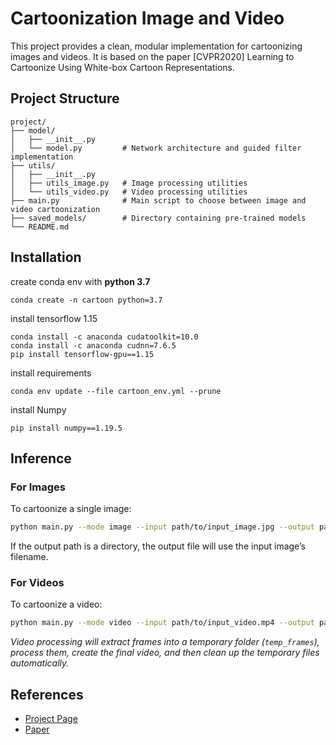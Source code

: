 # Cartoonization Image and Video

This project provides a clean, modular implementation for cartoonizing images and videos. It is based on the paper [CVPR2020] Learning to Cartoonize Using White-box Cartoon Representations.

## Project Structure

```
project/
├── model/
│   ├── __init__.py
│   └── model.py         # Network architecture and guided filter implementation
├── utils/
│   ├── __init__.py
│   ├── utils_image.py   # Image processing utilities
│   └── utils_video.py   # Video processing utilities
├── main.py              # Main script to choose between image and video cartoonization
├── saved_models/        # Directory containing pre-trained models
└── README.md
```

## Installation

create conda env with **python 3.7**
````
conda create -n cartoon python=3.7
````
install tensorflow 1.15 
```
conda install -c anaconda cudatoolkit=10.0
conda install -c anaconda cudnn=7.6.5
pip install tensorflow-gpu==1.15
```

install requirements
````
conda env update --file cartoon_env.yml --prune
````

install Numpy 
````
pip install numpy==1.19.5
````

## Inference

### For Images

To cartoonize a single image:
```bash
python main.py --mode image --input path/to/input_image.jpg --output path/to/output_image.jpg --model_path saved_models
```

If the output path is a directory, the output file will use the input image’s filename.

### For Videos

To cartoonize a video:
```bash
python main.py --mode video --input path/to/input_video.mp4 --output path/to/output_video.mp4 --model_path saved_models --frame_rate 5
```

*Video processing will extract frames into a temporary folder (`temp_frames`), process them, create the final video, and then clean up the temporary files automatically.*

## References

- [Project Page](https://systemerrorwang.github.io/White-box-Cartoonization/)
- [Paper](https://github.com/SystemErrorWang/White-box-Cartoonization/blob/master/paper/06791.pdf)
```